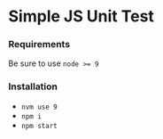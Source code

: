 # Simple JS Unit Test 

### Requirements
Be sure to use `node >= 9` 


### Installation
* `nvm use 9`
* `npm i`
* `npm start`

